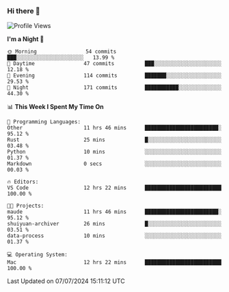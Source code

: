 ### Hi there 👋

<!--
**ALiersEL/ALiersEL** is a ✨ _special_ ✨ repository because its `README.md` (this file) appears on your GitHub profile.

Here are some ideas to get you started:

- 🔭 I’m currently working on ...
- 🌱 I’m currently learning ...
- 👯 I’m looking to collaborate on ...
- 🤔 I’m looking for help with ...
- 💬 Ask me about ...
- 📫 How to reach me: ...
- 😄 Pronouns: ...
- ⚡ Fun fact: ...
-->

<!--START_SECTION:waka-->
![Profile Views](http://img.shields.io/badge/Profile%20Views-0-blue)

**I'm a Night 🦉** 

```text
🌞 Morning                54 commits          ███░░░░░░░░░░░░░░░░░░░░░░   13.99 % 
🌆 Daytime                47 commits          ███░░░░░░░░░░░░░░░░░░░░░░   12.18 % 
🌃 Evening                114 commits         ███████░░░░░░░░░░░░░░░░░░   29.53 % 
🌙 Night                  171 commits         ███████████░░░░░░░░░░░░░░   44.30 % 
```


📊 **This Week I Spent My Time On** 

```text
💬 Programming Languages: 
Other                    11 hrs 46 mins      ████████████████████████░   95.12 % 
Rust                     25 mins             █░░░░░░░░░░░░░░░░░░░░░░░░   03.48 % 
Python                   10 mins             ░░░░░░░░░░░░░░░░░░░░░░░░░   01.37 % 
Markdown                 0 secs              ░░░░░░░░░░░░░░░░░░░░░░░░░   00.03 % 

🔥 Editors: 
VS Code                  12 hrs 22 mins      █████████████████████████   100.00 % 

🐱‍💻 Projects: 
maude                    11 hrs 46 mins      ████████████████████████░   95.12 % 
shuiyuan-archiver        26 mins             █░░░░░░░░░░░░░░░░░░░░░░░░   03.51 % 
data-process             10 mins             ░░░░░░░░░░░░░░░░░░░░░░░░░   01.37 % 

💻 Operating System: 
Mac                      12 hrs 22 mins      █████████████████████████   100.00 % 
```


 Last Updated on 07/07/2024 15:11:12 UTC
<!--END_SECTION:waka-->
